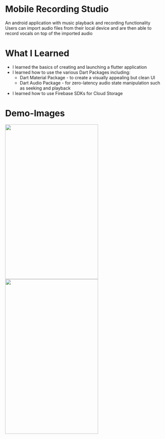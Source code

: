 # Mobile Recording Studio
An android application with music playback and recording functionality
Users can import audio files from their local device and are then able to record vocals on top of the imported audio

# What I Learned
* I learned the basics of creating and launching a flutter application
* I learned how to use the various Dart Packages including:
  * Dart Material Package - to create a visually appealing but clean UI 
  * Dart Audio Package - for zero-latency audio state manipulation such as seeking and playback
* I learned how to use Firebase SDKs for Cloud Storage 

# Demo-Images
<img src="https://user-images.githubusercontent.com/67887880/128093748-a79e49ba-cc3e-4379-94e4-66af58805d9c.png" width="300" height="500">
<img src="https://user-images.githubusercontent.com/67887880/128093751-3a267983-990c-41f7-a6bc-3558435f5efd.png" width="300" height="500">



